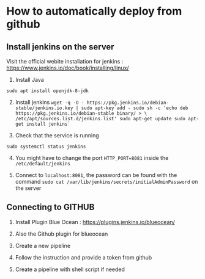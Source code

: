 # How to automatically deploy from github

## Install jenkins on the server

Visit the official webite installation for jenkins : https://www.jenkins.io/doc/book/installing/linux/

1. Install Java
```
sudo apt install openjdk-8-jdk
```

2. Install jenkins
``
wget -q -O - https://pkg.jenkins.io/debian-stable/jenkins.io.key | sudo apt-key add -
sudo sh -c 'echo deb https://pkg.jenkins.io/debian-stable binary/ > \
    /etc/apt/sources.list.d/jenkins.list'
sudo apt-get update
sudo apt-get install jenkins`
``

3. Check that the service is running
```
sudo systemctl status jenkins
```

4. You might have to change the port `HTTP_PORT=8081` inside the `/etc/default/jenkins`

5. Connect to `localhost:8081`, the password can be found with the command `sudo cat /var/lib/jenkins/secrets/initialAdminPassword` on the server

## Connecting to GITHUB

1. Install Plugin Blue Ocean : https://plugins.jenkins.io/blueocean/

2. Also the Github plugin for blueocean

3. Create a new pipeline

4. Follow the instruction and provide a token from github

5. Create a pipeline with shell script if needed
